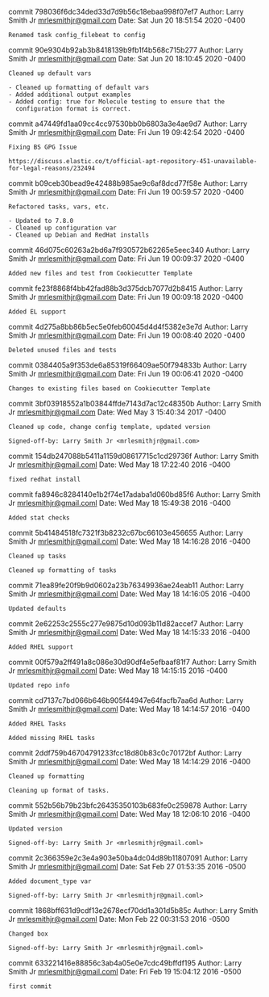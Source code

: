 commit 798036f6dc34ded33d7d9b56c18ebaa998f07ef7
Author: Larry Smith Jr <mrlesmithjr@gmail.com>
Date:   Sat Jun 20 18:51:54 2020 -0400

    Renamed task config_filebeat to config

commit 90e9304b92ab3b8418139b9fb1f4b568c715b277
Author: Larry Smith Jr <mrlesmithjr@gmail.com>
Date:   Sat Jun 20 18:10:45 2020 -0400

    Cleaned up default vars
    
    - Cleaned up formatting of default vars
    - Added additional output examples
    - Added config: true for Molecule testing to ensure that the
      configuration format is correct.

commit a47449fd1aa09cc4cc97530bb0b6803a3e4ae9d7
Author: Larry Smith Jr <mrlesmithjr@gmail.com>
Date:   Fri Jun 19 09:42:54 2020 -0400

    Fixing BS GPG Issue
    
    https://discuss.elastic.co/t/official-apt-repository-451-unavailable-for-legal-reasons/232494

commit b09ceb30bead9e42488b985ae9c6af8dcd77f58e
Author: Larry Smith Jr <mrlesmithjr@gmail.com>
Date:   Fri Jun 19 00:59:57 2020 -0400

    Refactored tasks, vars, etc.
    
    - Updated to 7.8.0
    - Cleaned up configuration var
    - Cleaned up Debian and RedHat installs

commit 46d075c60263a2bd6a7f930572b62265e5eec340
Author: Larry Smith Jr <mrlesmithjr@gmail.com>
Date:   Fri Jun 19 00:09:37 2020 -0400

    Added new files and test from Cookiecutter Template

commit fe23f8868f4bb42fad88b3d375dcb7077d2b8415
Author: Larry Smith Jr <mrlesmithjr@gmail.com>
Date:   Fri Jun 19 00:09:18 2020 -0400

    Added EL support

commit 4d275a8bb86b5ec5e0feb60045d4d4f5382e3e7d
Author: Larry Smith Jr <mrlesmithjr@gmail.com>
Date:   Fri Jun 19 00:08:40 2020 -0400

    Deleted unused files and tests

commit 0384405a9f353de6a85319f66409ae50f794833b
Author: Larry Smith Jr <mrlesmithjr@gmail.com>
Date:   Fri Jun 19 00:06:41 2020 -0400

    Changes to existing files based on Cookiecutter Template

commit 3bf03918552a1b03844ffde7143d7ac12c48350b
Author: Larry Smith Jr <mrlesmithjr@gmail.com>
Date:   Wed May 3 15:40:34 2017 -0400

    Cleaned up code, change config template, updated version
    
    Signed-off-by: Larry Smith Jr <mrlesmithjr@gmail.com>

commit 154db247088b5411a1159d08617715c1cd29736f
Author: Larry Smith Jr <mrlesmithjr@gmail.coml>
Date:   Wed May 18 17:22:40 2016 -0400

    fixed redhat install

commit fa8946c8284140e1b2f74e17adaba1d060bd85f6
Author: Larry Smith Jr <mrlesmithjr@gmail.coml>
Date:   Wed May 18 15:49:38 2016 -0400

    Added stat checks

commit 5b41484518fc7321f3b8232c67bc66103e456655
Author: Larry Smith Jr <mrlesmithjr@gmail.coml>
Date:   Wed May 18 14:16:28 2016 -0400

    Cleaned up tasks
    
    Cleaned up formatting of tasks

commit 71ea89fe20f9b9d0602a23b76349936ae24eab11
Author: Larry Smith Jr <mrlesmithjr@gmail.coml>
Date:   Wed May 18 14:16:05 2016 -0400

    Updated defaults

commit 2e62253c2555c277e9875d10d093b11d82accef7
Author: Larry Smith Jr <mrlesmithjr@gmail.coml>
Date:   Wed May 18 14:15:33 2016 -0400

    Added RHEL support

commit 00f579a2ff491a8c086e30d90df4e5efbaaf81f7
Author: Larry Smith Jr <mrlesmithjr@gmail.coml>
Date:   Wed May 18 14:15:15 2016 -0400

    Updated repo info

commit cd7137c7bd066b646b905f44947e64facfb7aa6d
Author: Larry Smith Jr <mrlesmithjr@gmail.coml>
Date:   Wed May 18 14:14:57 2016 -0400

    Added RHEL Tasks
    
    Added missing RHEL tasks

commit 2ddf759b46704791233fcc18d80b83c0c70172bf
Author: Larry Smith Jr <mrlesmithjr@gmail.coml>
Date:   Wed May 18 14:14:29 2016 -0400

    Cleaned up formatting
    
    Cleaning up format of tasks.

commit 552b56b79b23bfc26435350103b683fe0c259878
Author: Larry Smith Jr <mrlesmithjr@gmail.coml>
Date:   Wed May 18 12:06:10 2016 -0400

    Updated version
    
    Signed-off-by: Larry Smith Jr <mrlesmithjr@gmail.coml>

commit 2c366359e2c3e4a903e50ba4dc04d89b11807091
Author: Larry Smith Jr <mrlesmithjr@gmail.coml>
Date:   Sat Feb 27 01:53:35 2016 -0500

    Added document_type var
    
    Signed-off-by: Larry Smith Jr <mrlesmithjr@gmail.coml>

commit 1868bff631d9cdf13e2678ecf70dd1a301d5b85c
Author: Larry Smith Jr <mrlesmithjr@gmail.coml>
Date:   Mon Feb 22 00:31:53 2016 -0500

    Changed box
    
    Signed-off-by: Larry Smith Jr <mrlesmithjr@gmail.coml>

commit 633221416e88856c3ab4a05e0e7cdc49bffdf195
Author: Larry Smith Jr <mrlesmithjr@gmail.coml>
Date:   Fri Feb 19 15:04:12 2016 -0500

    first commit

